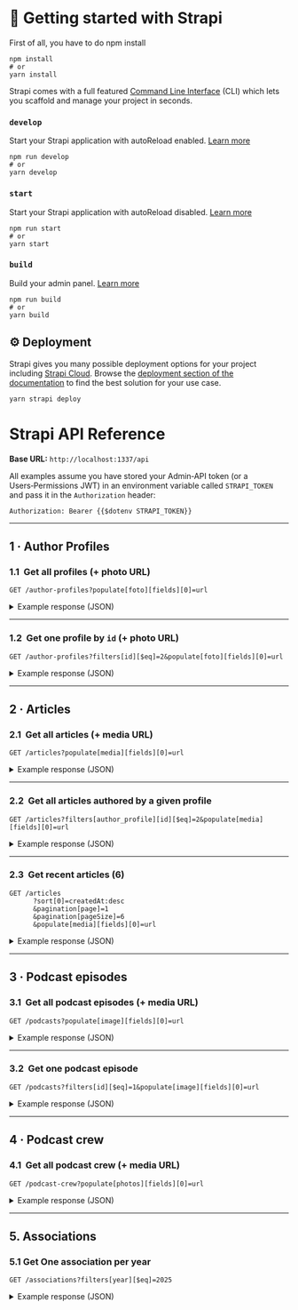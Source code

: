 # 🚀 Getting started with Strapi

First of all, you have to do npm install
```
npm install
# or
yarn install
```

Strapi comes with a full featured [Command Line Interface](https://docs.strapi.io/dev-docs/cli) (CLI) which lets you scaffold and manage your project in seconds.

### `develop`

Start your Strapi application with autoReload enabled. [Learn more](https://docs.strapi.io/dev-docs/cli#strapi-develop)

```
npm run develop
# or
yarn develop
```

### `start`

Start your Strapi application with autoReload disabled. [Learn more](https://docs.strapi.io/dev-docs/cli#strapi-start)

```
npm run start
# or
yarn start
```

### `build`

Build your admin panel. [Learn more](https://docs.strapi.io/dev-docs/cli#strapi-build)

```
npm run build
# or
yarn build
```

## ⚙️ Deployment

Strapi gives you many possible deployment options for your project including [Strapi Cloud](https://cloud.strapi.io). Browse the [deployment section of the documentation](https://docs.strapi.io/dev-docs/deployment) to find the best solution for your use case.

```
yarn strapi deploy
```

# Strapi API Reference

**Base URL:** `http://localhost:1337/api`

All examples assume you have stored your Admin‑API token (or a Users‑Permissions JWT) in an environment variable called `STRAPI_TOKEN` and pass it in the `Authorization` header:

```http
Authorization: Bearer {{$dotenv STRAPI_TOKEN}}
```

---

## 1 · Author Profiles

### 1.1  Get **all** profiles (+ photo URL)

```http
GET /author-profiles?populate[foto][fields][0]=url
```

<details>
<summary>Example response (JSON)</summary>

```json
{
  "data": [
    {
      "id": 2,
      "attributes": {
        "nombre": "Sebastian Huertas",
        "bio": "Example profile",
        "social_media": {
          "instagram": "https://www.instagram.com/xtsebas/"
        },
        "foto": {
          "data": {
            "id": 1,
            "attributes": {
              "url": "/uploads/sonic_567a1e1ae3.jpg"
            }
          }
        }
      }
    }
  ],
  "meta": {
    "pagination": { "total": 1, "page": 1, "pageSize": 25, "pageCount": 1 }
  }
}
```

</details>

---

### 1.2  Get **one** profile by `id` (+ photo URL)

```http
GET /author-profiles?filters[id][$eq]=2&populate[foto][fields][0]=url
```

<details>
<summary>Example response (JSON)</summary>

```json
{
  "data": [
    {
      "id": 2,
      "attributes": {
        "nombre": "Sebastian Huertas",
        "bio": "Example profile",
        "foto": {
          "data": {
            "attributes": {
              "url": "/uploads/sonic_567a1e1ae3.jpg"
            }
          }
        }
      }
    }
  ],
  "meta": { "pagination": { "total": 1 } }
}
```

</details>

---

## 2 · Articles

### 2.1  Get **all** articles (+ media URL)

```http
GET /articles?populate[media][fields][0]=url
```

<details>
<summary>Example response (JSON)</summary>

```json
{
  "data": [
    {
      "id": 2,
      "attributes": {
        "title": "Por que las focas son focas",
        "media": [
          {
            "id": 2,
            "attributes": {
              "url": "/uploads/1200px_Seehund11cele4_edit_a95fe9d5a8.jpg"
            }
          }
        ]
      }
    },
    {
      "id": 4,
      "attributes": {
        "title": "Por que explorer solo lo usamos para descargar otro navegador",
        "media": null
      }
    }
  ],
  "meta": { "pagination": { "total": 2 } }
}
```

</details>

---

### 2.2  Get **all** articles authored by a given profile

```http
GET /articles?filters[author_profile][id][$eq]=2&populate[media][fields][0]=url
```

<details>
<summary>Example response (JSON)</summary>

```json
{
  "data": [
    {
      "id": 2,
      "attributes": {
        "title": "Por que las focas son focas",
        "media": [
          {
            "attributes": {
              "url": "/uploads/1200px_Seehund11cele4_edit_a95fe9d5a8.jpg"
            }
          }
        ]
      }
    }
  ],
  "meta": { "pagination": { "total": 1 } }
}
```

</details>

---

### 2.3  Get **recent** articles (6)

```http
GET /articles
      ?sort[0]=createdAt:desc
      &pagination[page]=1
      &pagination[pageSize]=6
      &populate[media][fields][0]=url
```

<details>
<summary>Example response (JSON)</summary>

```json
{
  "data": [
    {
      "id": 6,
      "documentId": "gs2nxpkkemm8x20ig8z2ix0b",
      "title": "Focas embarazadas",
      "information": "Esto es de prueba",
      "createdAt": "2025-08-25T18:08:47.615Z",
      "updatedAt": "2025-08-25T18:08:47.615Z",
      "publishedAt": "2025-08-25T18:08:50.397Z",
      "locale": "en",
      "tags": null,
      "media": [
        {
          "id": 4,
          "documentId": "zbh59ufvidy20svn59gtbso1",
          "url": "/uploads/deskopt_c6531a27ea.jpg"
        }
      ]
    },
    {
      "id": 4,
      "documentId": "vdjxbvc3rm4latjwulz5opqm",
      "title": "Por que explorer solo lo usamos para descargar otro navegador",
      "information": "Internet Explorer (IE) terminó convertido en “el navegador para descargar navegadores” por la combinación de tres factores clave:\n\nEstancamiento tecnológico prolongado\nDespués de la versión 6 (2001), IE evolucionó muy lentamente. Mientras Firefox, Chrome y Opera incorporaban pestañas, motores JavaScript rápidos, extensiones y actualizaciones automáticas, IE seguía con un motor propietario (Trident) poco compatible con los nuevos estándares web. Resultado: muchas páginas modernas simplemente “no se veían bien” o funcionaban mejor en otros navegadores.\n\nSeguridad y confianza del usuario\nLas vulnerabilidades de IE se hicieron famosas: ActiveX, barras de herramientas invasivas y fallos críticos requerían parches constantes. La percepción de inseguridad empujó a la mayoría a instalar un navegador alternativo tan pronto como abrían Windows por primera vez, para navegar con menos riesgo y más privacidad.\n\nCambio de estrategia de Microsoft y el ecosistema web\nCon la llegada de Edge (Chromium) y el fin del soporte oficial de IE 11 (2022), Microsoft declaró obsoleto su propio navegador clásico. Los sitios corporativos heredados se quedaron con “modo IE” dentro de Edge, y el público general lo vio definitivamente como una herramienta de transición: se usa cinco minutos, se instala Chrome/Firefox/Brave, y nunca más se vuelve a abrir.\n\nEn conjunto, la falta de innovación, los problemas de seguridad y la propia decisión de Microsoft de jubilarlo convirtieron a Internet Explorer en un simple escalón inicial para obtener un navegador más rápido, seguro y compatible.",
      "createdAt": "2025-06-26T18:38:57.359Z",
      "updatedAt": "2025-06-26T18:38:57.359Z",
      "publishedAt": "2025-06-26T18:38:58.923Z",
      "locale": "en",
      "tags": null,
      "media": null
    },
    {
      "id": 2,
      "documentId": "p0zemt7wo0isc6r0hv3guuou",
      "title": "Por que las focas son focas ",
      "information": "Las focas son “focas” porque cumplen un conjunto de criterios biológicos y evolutivos que las sitúan dentro de la familia Phocidae (focas verdaderas) en el orden Carnivora. A grandes rasgos, esto se debe a tres factores esenciales:\n\nLínea evolutiva común\nTodas las focas verdaderas descienden de un antepasado terrestre parecido a una nutria que, hace unos 20-25 millones de años, regresó al mar. Esa rama evolutiva acumula adaptaciones específicas (aletas posteriores orientadas hacia atrás, ausencia de pabellones auriculares externos, patrón dental especializado) que las distingue de otros pinnípedos como lobos y leones marinos (familia Otariidae).\n\nConjunto de rasgos morfológicos únicos\n\nLocomoción: usan principalmente las aletas posteriores para impulsarse bajo el agua y se desplazan en tierra “reptando”, a diferencia de los otáridos, que rotan sus aletas delanteras para caminar.\n\nEstructura ósea: cráneo y sistema respiratorio diseñados para inmersiones profundas y prolongadas.\n\nCapa de grasa (grueso panículo adiposo): aislante térmico y reserva energética que permite habitar aguas frías.\n\nEcología y comportamiento compartidos\nComparten estrategias de caza (pesca submarina sigilosa), ciclos de muda y reproducción sobre hielo o playas aisladas, y un sistema de comunicación principalmente vocal bajo el agua. Estos patrones de vida refuerzan su identidad filogenética y mantienen la cohesión del grupo.\n\nEn suma, las focas son focas porque comparten una genealogía clara, un paquete consistente de características anatómico-fisiológicas y un nicho ecológico parecido; esa combinación las agrupa científicamente como un linaje diferenciado dentro de los mamíferos marinos.",
      "createdAt": "2025-06-26T18:37:25.779Z",
      "updatedAt": "2025-06-26T18:37:25.779Z",
      "publishedAt": "2025-06-26T18:37:27.769Z",
      "locale": "en",
      "tags": null,
      "media": [
        {
          "id": 2,
          "documentId": "v523h1ahq3mq01uawb12xbmx",
          "url": "/uploads/1200px_Seehund11cele4_edit_a95fe9d5a8.jpg"
        }
      ]
    }
  ],
  "meta": {
    "pagination": {
      "page": 1,
      "pageSize": 6,
      "pageCount": 1,
      "total": 3
    }
  }
}
```

</details>

---

## 3 · Podcast episodes

### 3.1  Get **all** podcast episodes (+ media URL)

```http
GET /podcasts?populate[image][fields][0]=url
```

<details>
<summary>Example response (JSON)</summary>

```json
{
  "data": [
    {
      "id": 1,
      "documentId": "hqbw0e8fpwdeiu4a5jcbur6x",
      "title": "Desarrollar videojuegos en Guatemala | EP 1 Dennis Aldana",
      "date_publication": "2024-09-19",
      "link": "https://www.youtube.com/watch?v=zlSbBsJYFGA",
      "createdAt": "2025-07-12T22:29:05.874Z",
      "updatedAt": "2025-07-12T22:29:05.874Z",
      "publishedAt": "2025-07-12T22:29:05.679Z",
      "locale": "en",
      "image": {
        "id": 3,
        "documentId": "m8ru6j4tdtd7qd2qmjtdjmsu",
        "url": "/uploads/Screenshot_2025_07_12_162816_0a9f9bf1c9.png"
      }
    }
  ],
  "meta": {
    "pagination": {
      "page": 1,
      "pageSize": 25,
      "pageCount": 1,
      "total": 1
    }
  }
}
```

</details>

---

### 3.2  Get **one** podcast episode 

```http
GET /podcasts?filters[id][$eq]=1&populate[image][fields][0]=url
```

<details>
<summary>Example response (JSON)</summary>

```json
{
  "data": [
    {
      "id": 1,
      "documentId": "hqbw0e8fpwdeiu4a5jcbur6x",
      "title": "Desarrollar videojuegos en Guatemala | EP 1 Dennis Aldana",
      "date_publication": "2024-09-19",
      "link": "https://www.youtube.com/watch?v=zlSbBsJYFGA",
      "createdAt": "2025-07-12T22:29:05.874Z",
      "updatedAt": "2025-07-12T22:29:05.874Z",
      "publishedAt": "2025-07-12T22:29:05.679Z",
      "locale": "en",
      "image": {
        "id": 3,
        "documentId": "m8ru6j4tdtd7qd2qmjtdjmsu",
        "url": "/uploads/Screenshot_2025_07_12_162816_0a9f9bf1c9.png"
      }
    }
  ],
  "meta": {
    "pagination": {
      "page": 1,
      "pageSize": 25,
      "pageCount": 1,
      "total": 1
    }
  }
}
```

</details>

---

## 4 · Podcast crew

### 4.1  Get **all** podcast crew (+ media URL)

```http
GET /podcast-crew?populate[photos][fields][0]=url
```

<details>
<summary>Example response (JSON)</summary>

```json
{
  "data": {
    "id": 1,
    "documentId": "z9ts5zpjpsnskxax1fe17a48",
    "nombre": "enTERAte",
    "conductores": {
      "conductor_1": {
        "año": "4to",
        "nombre": "Sebastian Huertas"
      },
      "conductor_2": {
        "año": "4to",
        "nombre": "Sofia Garcia"
      }
    },
    "proposito": "Ser un podcast educativo y que ayude a los de nuevo ingreso o a mas gente a interesarse por Ciencias de la computacion",
    "createdAt": "2025-07-13T23:46:30.484Z",
    "updatedAt": "2025-07-13T23:56:38.622Z",
    "publishedAt": "2025-07-13T23:56:37.920Z",
    "locale": "en",
    "photos": [
      {
        "id": 2,
        "documentId": "v523h1ahq3mq01uawb12xbmx",
        "url": "/uploads/1200px_Seehund11cele4_edit_a95fe9d5a8.jpg"
      },
      {
        "id": 1,
        "documentId": "s6ryiy7s19b6ypojrf4hxcw5",
        "url": "/uploads/sonic_567a1e1ae3.jpg"
      }
    ]
  },
  "meta": {}
}
```

</details>

---


## 5. Associations
### 5.1 Get One association per year
```http
GET /associations?filters[year][$eq]=2025
```

<details>
<summary>Example response (JSON)</summary>

```json
{
  "data": [
    {
      "id": 2,
      "documentId": "y0wo14ws3weh4zpcx89l9yv7",
      "createdAt": "2025-08-28T00:07:16.324Z",
      "updatedAt": "2025-08-28T00:07:16.324Z",
      "publishedAt": "2025-08-28T00:07:16.223Z",
      "locale": "en",
      "description": "somos la asociacion de 2025",
      "members": {
        "Vocal": "Angela",
        "Presidente": "Gerardo Pineda"
      },
      "year": "2025"
    }
  ],
  "meta": {
    "pagination": {
      "page": 1,
      "pageSize": 25,
      "pageCount": 1,
      "total": 1
    }
  }
}
```

## 📚 Learn more

- [Resource center](https://strapi.io/resource-center) - Strapi resource center.
- [Strapi documentation](https://docs.strapi.io) - Official Strapi documentation.
- [Strapi tutorials](https://strapi.io/tutorials) - List of tutorials made by the core team and the community.
- [Strapi blog](https://strapi.io/blog) - Official Strapi blog containing articles made by the Strapi team and the community.
- [Changelog](https://strapi.io/changelog) - Find out about the Strapi product updates, new features and general improvements.

Feel free to check out the [Strapi GitHub repository](https://github.com/strapi/strapi). Your feedback and contributions are welcome!

## ✨ Community

- [Discord](https://discord.strapi.io) - Come chat with the Strapi community including the core team.
- [Forum](https://forum.strapi.io/) - Place to discuss, ask questions and find answers, show your Strapi project and get feedback or just talk with other Community members.
- [Awesome Strapi](https://github.com/strapi/awesome-strapi) - A curated list of awesome things related to Strapi.

---

<sub>🤫 Psst! [Strapi is hiring](https://strapi.io/careers).</sub>
